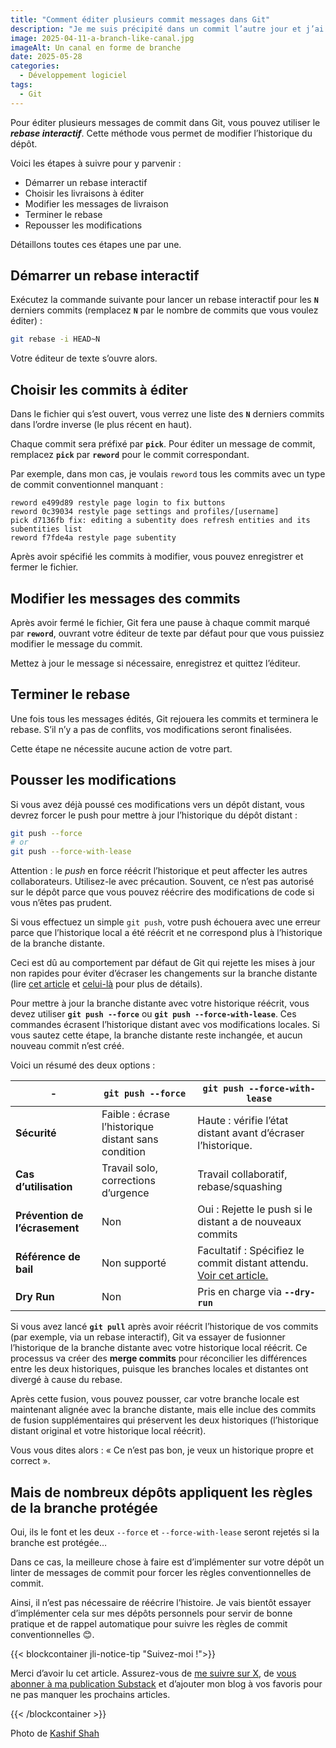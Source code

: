 ```yaml
---
title: "Comment éditer plusieurs commit messages dans Git"
description: "Je me suis précipité dans un commit l’autre jour et j’ai oublié de spécifier le type de commit… Voici comment le modifier."
image: 2025-04-11-a-branch-like-canal.jpg
imageAlt: Un canal en forme de branche
date: 2025-05-28
categories:
  - Développement logiciel
tags:
  - Git
---
```


Pour éditer plusieurs messages de commit dans Git, vous pouvez utiliser le **_rebase interactif_**. Cette méthode vous permet de modifier l’historique du dépôt.

Voici les étapes à suivre pour y parvenir :

- Démarrer un rebase interactif
- Choisir les livraisons à éditer
- Modifier les messages de livraison
- Terminer le rebase
- Repousser les modifications

Détaillons toutes ces étapes une par une.

## Démarrer un rebase interactif

Exécutez la commande suivante pour lancer un rebase interactif pour les **`N`** derniers commits (remplacez **`N`** par le nombre de commits que vous voulez éditer) :

```bash
git rebase -i HEAD~N
```

Votre éditeur de texte s’ouvre alors.

## Choisir les commits à éditer

Dans le fichier qui s’est ouvert, vous verrez une liste des **`N`** derniers commits dans l’ordre inverse (le plus récent en haut).

Chaque commit sera préfixé par **`pick`**. Pour éditer un message de commit, remplacez **`pick`** par **`reword`** pour le commit correspondant.

Par exemple, dans mon cas, je voulais `reword` tous les commits avec un type de commit conventionnel manquant :

```plaintext
reword e499d89 restyle page login to fix buttons
reword 0c39034 restyle page settings and profiles/[username]
pick d7136fb fix: editing a subentity does refresh entities and its subentities list
reword f7fde4a restyle page subentity
```

Après avoir spécifié les commits à modifier, vous pouvez enregistrer et fermer le fichier.

## Modifier les messages des commits

Après avoir fermé le fichier, Git fera une pause à chaque commit marqué par **`reword`**, ouvrant votre éditeur de texte par défaut pour que vous puissiez modifier le message du commit.

Mettez à jour le message si nécessaire, enregistrez et quittez l’éditeur.

## Terminer le rebase

Une fois tous les messages édités, Git rejouera les commits et terminera le rebase. S’il n’y a pas de conflits, vos modifications seront finalisées.

Cette étape ne nécessite aucune action de votre part.

## Pousser les modifications

Si vous avez déjà poussé ces modifications vers un dépôt distant, vous devrez forcer le push pour mettre à jour l’historique du dépôt distant :

```bash
git push --force
# or
git push --force-with-lease
```

Attention : le _push_ en force réécrit l’historique et peut affecter les autres collaborateurs. Utilisez-le avec précaution. Souvent, ce n’est pas autorisé sur le dépôt parce que vous pouvez réécrire des modifications de code si vous n’êtes pas prudent.

Si vous effectuez un simple `git push`, votre push échouera avec une erreur parce que l’historique local a été réécrit et ne correspond plus à l’historique de la branche distante.

Ceci est dû au comportement par défaut de Git qui rejette les mises à jour non rapides pour éviter d’écraser les changements sur la branche distante (lire [cet article](https://docs.github.com/en/pull-requests/committing-changes-to-your-project/creating-and-editing-commits/changing-a-commit-message) et [celui-là](https://www.atlassian.com/git/tutorials/rewriting-history) pour plus de détails).

Pour mettre à jour la branche distante avec votre historique réécrit, vous devez utiliser **`git push --force`** ou **`git push --force-with-lease`**. Ces commandes écrasent l’historique distant avec vos modifications locales. Si vous sautez cette étape, la branche distante reste inchangée, et aucun nouveau commit n’est créé.

Voici un résumé des deux options :

| -                              | `git push --force`                                  | `git push --force-with-lease`                                                                                                                                                 |
| ------------------------------ | --------------------------------------------------- | ----------------------------------------------------------------------------------------------------------------------------------------------------------------------------- |
| **Sécurité**                   | Faible : écrase l’historique distant sans condition | Haute : vérifie l’état distant avant d’écraser l’historique.                                                                                                                  |
| **Cas d’utilisation**          | Travail solo, corrections d’urgence                 | Travail collaboratif, rebase/squashing                                                                                                                                        |
| **Prévention de l’écrasement** | Non                                                 | Oui : Rejette le push si le distant a de nouveaux commits                                                                                                                     |
| **Référence de bail**          | Non supporté                                        | Facultatif : Spécifiez le commit distant attendu. [Voir cet article.](https://safjan.com/understanding-the-differences-between-git-push-force-and-git-push-force-with-lease/) |
| **Dry Run**                    | Non                                                 | Pris en charge via **`--dry-run`**                                                                                                                                            |

Si vous avez lancé **`git pull`** après avoir réécrit l’historique de vos commits (par exemple, via un rebase interactif), Git va essayer de fusionner l’historique de la branche distante avec votre historique local réécrit. Ce processus va créer des **merge commits** pour réconcilier les différences entre les deux historiques, puisque les branches locales et distantes ont divergé à cause du rebase.

Après cette fusion, vous pouvez pousser, car votre branche locale est maintenant alignée avec la branche distante, mais elle inclue des commits de fusion supplémentaires qui préservent les deux historiques (l’historique distant original et votre historique local réécrit).

Vous vous dites alors : « Ce n’est pas bon, je veux un historique propre et correct ».

## Mais de nombreux dépôts appliquent les règles de la branche protégée

Oui, ils le font et les deux `--force` et `--force-with-lease` seront rejetés si la branche est protégée…

Dans ce cas, la meilleure chose à faire est d’implémenter sur votre dépôt un linter de messages de commit pour forcer les règles conventionnelles de commit.

Ainsi, il n’est pas nécessaire de réécrire l’histoire. Je vais bientôt essayer d’implémenter cela sur mes dépôts personnels pour servir de bonne pratique et de rappel automatique pour suivre les règles de commit conventionnelles 😊.

{{< blockcontainer jli-notice-tip "Suivez-moi !">}}

Merci d’avoir lu cet article. Assurez-vous de [me suivre sur X](https://x.com/LitzlerJeremie), de [vous abonner à ma publication Substack](https://iamjeremie.substack.com/) et d’ajouter mon blog à vos favoris pour ne pas manquer les prochains articles.

{{< /blockcontainer >}}

Photo de [Kashif Shah](https://www.pexels.com/photo/aerial-view-of-irrigation-canals-in-punjab-pakistan-31454645/)
